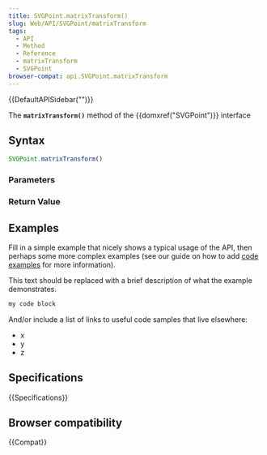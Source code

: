 ```yaml
---
title: SVGPoint.matrixTransform()
slug: Web/API/SVGPoint/matrixTransform
tags:
  - API
  - Method
  - Reference
  - matrixTransform
  - SVGPoint
browser-compat: api.SVGPoint.matrixTransform
---
```

{{DefaultAPISidebar("")}}

The **`matrixTransform()`** method of the {{domxref("SVGPoint")}} interface 

## Syntax

```js
SVGPoint.matrixTransform()
```

### Parameters



### Return Value



## Examples

Fill in a simple example that nicely shows a typical usage of the API, then perhaps some more complex examples (see our guide on how to add [code examples](/en-US/docs/MDN/Contribute/Structures/Code_examples) for more information).

This text should be replaced with a brief description of what the example demonstrates.

```js
my code block
```

And/or include a list of links to useful code samples that live elsewhere:

*   x
*   y
*   z

## Specifications

{{Specifications}}

## Browser compatibility

{{Compat}}

